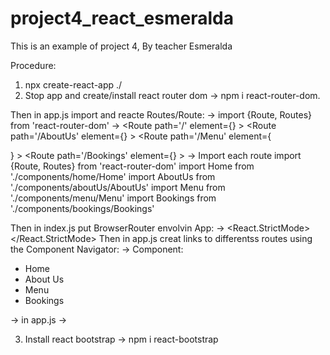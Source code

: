 # project4_react_esmeralda
This is an example of project 4, By teacher Esmeralda

Procedure:

1. npx create-react-app ./
2. Stop app and create/install react router dom -> npm i react-router-dom. 

Then in app.js import and reacte Routes/Route:
    -> import {Route, Routes} from 'react-router-dom'
    ->  <Routes>
            <Route path='/' element={<Home></Home>} ></Route> 
            <Route path='/AboutUs' element={<AboutUs></AboutUs>} ></Route> 
            <Route path='/Menu' element={<Menu></Menu>} ></Route> 
            <Route path='/Bookings' element={<Bookings></Bookings>} ></Route> 
        </Routes>
    -> Import each route
            import {Route, Routes} from 'react-router-dom'
            import Home from './components/home/Home'
            import AboutUs from './components/aboutUs/AboutUs'
            import Menu from './components/menu/Menu'
            import Bookings from './components/bookings/Bookings'

Then in index.js put BrowserRouter envolvin App:
    ->  <React.StrictMode>
            <BrowserRouter>
                <App />
            </BrowserRouter>
        </React.StrictMode>
Then in app.js creat links to differentss routes using the Component Navigator:
-> Component:      <div>
                        <ul>
                        <li><NavLink to="/">Home</NavLink></li>
                        <li><NavLink to="/AboutUs">About Us</NavLink></li>
                        <li><NavLink to="/Menu">Menu</NavLink></li>
                        <li><NavLink to="/Bookings">Bookings</NavLink></li>
                        </ul>
                    </div>

-> in app.js -> <Navigator></Navigator>

3. Install react bootstrap -> npm i react-bootstrap